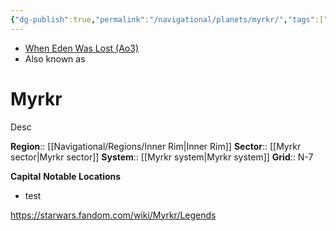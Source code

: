 ```yaml
---
{"dg-publish":true,"permalink":"/navigational/planets/myrkr/","tags":["map","retraining","innerrim","myrkr","planet","unfinished"]}
---
```


- [When Eden Was Lost (Ao3)](https://archiveofourown.org/works/19334440/chapters/45992584)
- Also known as 
# Myrkr
Desc

**Region**::  [[Navigational/Regions/Inner Rim\|Inner Rim]]
**Sector**::  [[Myrkr sector\|Myrkr sector]]
**System**::  [[Myrkr system\|Myrkr system]]
**Grid**::  N-7

**Capital**
**Notable Locations**
- test

https://starwars.fandom.com/wiki/Myrkr/Legends